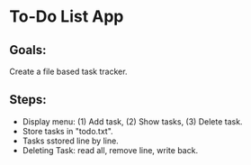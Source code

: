 # To-Do List App

## Goals:
Create a file based task tracker.

## Steps:
- Display menu: (1) Add task, (2) Show tasks, (3) Delete task.
- Store tasks in "todo.txt".
- Tasks sstored line by line.
- Deleting Task: read all, remove line, write back.